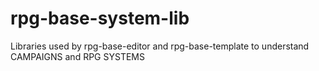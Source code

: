 # rpg-base-system-lib
Libraries used by rpg-base-editor and rpg-base-template to understand CAMPAIGNS and RPG SYSTEMS
